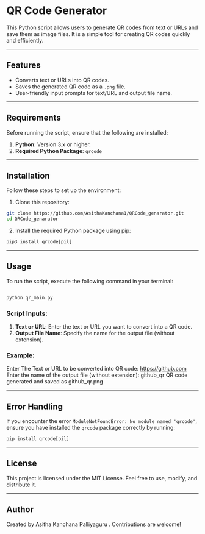 # QR Code Generator

This Python script allows users to generate QR codes from text or URLs and save them as image files. It is a simple tool for creating QR codes quickly and efficiently.

---

## Features

- Converts text or URLs into QR codes.
- Saves the generated QR code as a `.png` file.
- User-friendly input prompts for text/URL and output file name.

---

## Requirements

Before running the script, ensure that the following are installed:

1. **Python**: Version 3.x or higher.
2. **Required Python Package**: `qrcode`

---

## Installation

Follow these steps to set up the environment:

1. Clone this repository:

```bash
git clone https://github.com/AsithaKanchana1/QRCode_genarator.git
cd QRCode_genarator

```

2. Install the required Python package using pip:

```python
pip3 install qrcode[pil]

```
---

## Usage

To run the script, execute the following command in your terminal:
```python

python qr_main.py
```

### Script Inputs:
1. **Text or URL**: Enter the text or URL you want to convert into a QR code.
2. **Output File Name**: Specify the name for the output file (without extension).

### Example:
Enter The Text or URL to be converted into QR code: https://github.com
Enter the name of the output file (without extension): github_qr
QR code generated and saved as github_qr.png

---

## Error Handling

If you encounter the error `ModuleNotFoundError: No module named 'qrcode'`, ensure you have installed the `qrcode` package correctly by running:
``` python
pip install qrcode[pil]
```
---

## License

This project is licensed under the MIT License. Feel free to use, modify, and distribute it.

---

## Author

Created by Asitha Kanchana Palliyaguru . Contributions are welcome!
